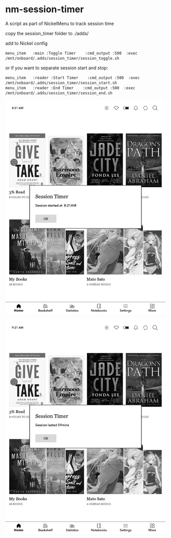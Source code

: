 # nm-session-timer
A script as part of NickelMenu to track session time

copy the session_timer folder to ./adds/

add to Nickel config
```
menu_item   :main :Toggle Timer    :cmd_output :500  :exec /mnt/onboard/.adds/session_timer/session_toggle.sh
```

or if you want to separate session start and stop:
```
menu_item   :reader :Start Timer    :cmd_output :500  :exec /mnt/onboard/.adds/session_timer/session_start.sh
menu_item   :reader :End Timer    :cmd_output :500  :exec /mnt/onboard/.adds/session_timer/session_end.sh
```
![starting session](images/screen_001.png)

![ending session](images/screen_002.png)
